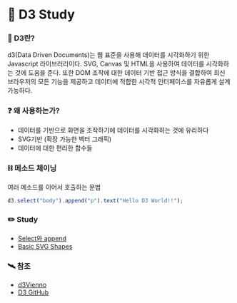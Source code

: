 # :book: D3 Study

### :closed_book: D3란?

  d3(Data Driven Documents)는 웹 표준을 사용해 데이터를 시각화하기 위한 Javascript 라이브러리이다. SVG, Canvas 및 HTML을 사용하여 데이터를 시각화하는 것에 도움을 준다. 또한 DOM 조작에 대한 데이터 기반 접근 방식을 결합하여 최신 브라우저의 모든 기능을 제공하고 데이터에 적합한 시각적 인터페이스를 자유롭게 설계 가능하다. 



### :question: 왜 사용하는가?

- 데이터를 기반으로 화면을 조작하기에 데이터를 시각화하는 것에 유리하다
- SVG기반 (확장 가능한 벡터 그래픽)
- 데이터에 대한 편리한 함수들



### :chains: 메소드 체이닝

여러 메소드를 이어서 호출하는 문법

```javascript
d3.select("body").append("p").text("Hello D3 World!!");
```



### :pencil2: Study

- [Select와 append](docs/select_append.md)
- [Basic SVG Shapes](docs/basic_svg_shapes.md)



### :artificial_satellite: 참조

- [d3Vienno](https://www.youtube.com/user/d3Vienno/videos)
- [D3 GitHub](https://github.com/d3/d3)

